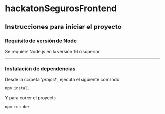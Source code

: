 # hackatonSegurosFrontend

## Instrucciones para iniciar el proyecto

### Requisito de versión de Node
Se requiere Node.js en la versión 16 o superior.

---

### Instalación de dependencias
Desde la carpeta *'project'*, ejecuta el siguiente comando:

```bash
npm install
```

Y para correr el proyecto 

```bash
npm run dev
```
